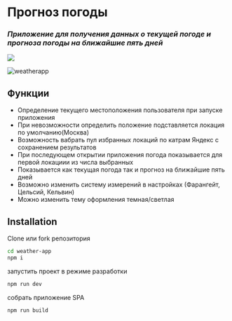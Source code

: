 # Прогноз погоды

### _Приложение для получения данных о текущей погоде и прогноза погоды на ближайшие пять дней_

[![](https://weather.webfldev.ru/favicon-32x32.png)](https://weather.webfldev.ru "Перейти на сайт")

![weatherapp](https://user-images.githubusercontent.com/41166090/230281906-956f9272-ad44-49bb-a2eb-59afc48abc6b.gif)

## Функции

- Определение текущего местоположения пользователя при запуске приложения
- При невозможности определить положение подставляется локация по умолчанию(Москва)
- Возможность вабрать пул избранных локаций по катрам Яндекс с сохранением результатов
- При последующем открытии приложения погода показывается для первой локациии из числа выбранных
- Показывается как текущая погода так и прогноз на ближайшие пять дней
- Возможно изменить систему измерений в настройках (Фарангейт, Цельсий, Кельвин)
- Можно изменить тему оформления темная/светлая

## Installation

Clone или fork репозитория

```sh
cd weather-app
npm i
```

запустить проект в режиме разработки

```sh
npm run dev
```

собрать приложение SPA

```sh
npm run build
```
